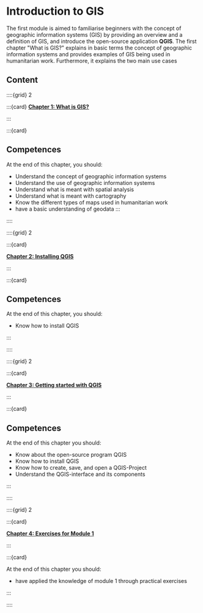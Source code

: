# Introduction to GIS

The first module is aimed to familiarise beginners with the concept of geographic information systems (GIS) by providing an overview and a definition of GIS, and introduce the open-source application __QGIS__. The first chapter "What is GIS?" explains in basic terms the concept of geographic information systems and provides examples of GIS being used in humanitarian work. Furthermore, it explains the two main use cases 

## Content

<!--| Chapter | Competences | Focus Group|
| :-------------------- | :----------------- |:----------------- |
|  | 
-->

::::{grid} 2

:::{card}
__[Chapter 1: What is GIS?](https://giscience.github.io/gis-training-resource-center/content/Modul_1/en_qgis_theorie.html)__


:::

:::{card}
## Competences

At the end of this chapter, you should:

- Understand the concept of geographic information systems
- Understand the use of geographic information systems
- Understand what is meant with spatial analysis
- Understand what is meant with cartography
- Know the different types of maps used in humanitarian work
- have a basic understanding of geodata
:::

::::

::::{grid} 2

:::{card}

__[Chapter 2: Installing QGIS](https://giscience.github.io/gis-training-resource-center/content/Modul_1/en_qgis_installation.html)__

:::

:::{card}
## Competences

At the end of this chapter, you should:

- Know how to install QGIS

:::

::::

::::{grid} 2

:::{card}

__[Chapter 3: Getting started with QGIS](https://giscience.github.io/gis-training-resource-center/content/Modul_1/en_qgis_start.html)__ 

:::

:::{card}
## Competences

At the end of this chapter you should:

- Know about the open-source program QGIS
- Know how to install QGIS
- Know how to create, save, and open a QGIS-Project
- Understand the QGIS-interface and its components

:::

::::


::::{grid} 2

:::{card}

__[Chapter 4: Exercises for Module 1](content\Modul_1\en_qgis_modul_1_exercises.md)__

:::

:::{card}

At the end of this chapter you should:

- have applied the knowledge of module 1 through practical exercises

:::

::::
